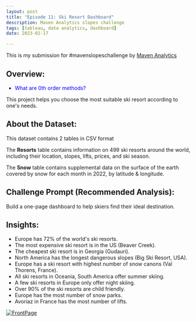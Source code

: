 ```yaml
---
layout: post
title: "Episode 11: Ski Resort Dashboard"
description: Maven Analytics slopes challenge
tags: [tableau, data analytics, dashboard]
date: 2023-02-17

---
```


This is my submission for #mavenslopeschallenge by <a href="https://www.mavenanalytics.io/blog/maven-slopes-challenge"> Maven Analytics</a> 

## Overview: 

+ <span style="color:blue">What are 0th order methods?</span>       

This project helps you choose the most suitable ski resort according to one's needs.

## About the Dataset: 

This dataset contains 2 tables in CSV format

The **Resorts** table contains information on 499 ski resorts around the world, including their location, slopes, lifts, prices, and ski season.

The **Snow** table contains supplemental data on the surface of the earth covered by snow for each month in 2022, by latitude & longitude.

## Challenge Prompt (Recommended Analysis):

Build a one-page dashboard to help skiers find their ideal destination.

## Insights: 

- Europe has 72% of the world's ski resorts.
- The most expensive ski resort is in the US (Beaver Creek).
- The cheapest ski resort is in Georgia (Gudauri).
- North America has the longest dangerous slopes (Big Ski Resort, USA).
- Europe has a ski resort with highest number of snow canons (Val Thorens, France).
- All ski resorts in Oceania, South America offer summer skiing.
- A few ski resorts in Europe only offer night skiing.
- Over 90% of the ski resorts are child friendly. 
- Europe has the most number of snow parks. 
- Avoriaz in France has the most number of lifts.  

<div class='tableauPlaceholder' id='viz1676687187297' style='position: relative'><noscript><a href='#'><img alt='FrontPage ' src='https:&#47;&#47;public.tableau.com&#47;static&#47;images&#47;sl&#47;slopesChallenge&#47;FrontPage&#47;1_rss.png' style='border: none' /></a></noscript><object class='tableauViz'  style='display:none;'><param name='host_url' value='https%3A%2F%2Fpublic.tableau.com%2F' /> <param name='embed_code_version' value='3' /> <param name='site_root' value='' /><param name='name' value='slopesChallenge&#47;FrontPage' /><param name='tabs' value='no' /><param name='toolbar' value='yes' /><param name='static_image' value='https:&#47;&#47;public.tableau.com&#47;static&#47;images&#47;sl&#47;slopesChallenge&#47;FrontPage&#47;1.png' /> <param name='animate_transition' value='yes' /><param name='display_static_image' value='yes' /><param name='display_spinner' value='yes' /><param name='display_overlay' value='yes' /><param name='display_count' value='yes' /><param name='language' value='en-US' /></object></div>                <script type='text/javascript'>                    var divElement = document.getElementById('viz1676687187297');                    var vizElement = divElement.getElementsByTagName('object')[0];                    if ( divElement.offsetWidth > 800 ) { vizElement.style.width='800px';vizElement.style.height='627px';} else if ( divElement.offsetWidth > 500 ) { vizElement.style.width='800px';vizElement.style.height='627px';} else { vizElement.style.width='100%';vizElement.style.height='927px';}                     var scriptElement = document.createElement('script');                    scriptElement.src = 'https://public.tableau.com/javascripts/api/viz_v1.js';                    vizElement.parentNode.insertBefore(scriptElement, vizElement);                </script> 